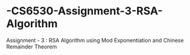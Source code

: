 # -CS6530-Assignment-3-RSA-Algorithm
Assignment - 3 :  RSA Algorithm using Mod Exponentiation and Chinese Remainder Theorem
